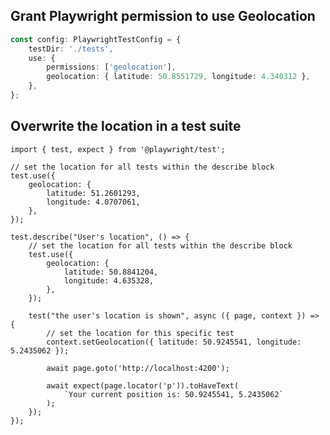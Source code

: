 ## Grant Playwright permission to use Geolocation

```ts{4-5}:playwright.config.ts
const config: PlaywrightTestConfig = {
	testDir: './tests',
	use: {
		permissions: ['geolocation'],
		geolocation: { latitude: 50.8551729, longitude: 4.340312 },
	},
};
```

## Overwrite the location in a test suite

```ts{3-9, 12-18, 21-22}:tests/coords.test.ts
import { test, expect } from '@playwright/test';

// set the location for all tests within the describe block
test.use({
	geolocation: {
		latitude: 51.2601293,
		longitude: 4.0707061,
	},
});

test.describe("User's location", () => {
	// set the location for all tests within the describe block
	test.use({
		geolocation: {
			latitude: 50.8841204,
			longitude: 4.635328,
		},
	});

	test("the user's location is shown", async ({ page, context }) => {
		// set the location for this specific test
		context.setGeolocation({ latitude: 50.9245541, longitude: 5.2435062 });

		await page.goto('http://localhost:4200');

		await expect(page.locator('p')).toHaveText(
			`Your current position is: 50.9245541, 5.2435062`
		);
	});
});
```
